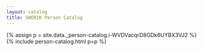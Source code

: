 ```yaml
---
layout: catalog
title: SWERIK Person Catalog
---
```

{% assign p = site.data._person-catalog.i-WVDVacqrD8GDk6UYBX3VJ2 %}
{% include person-catalog.html p=p %}

